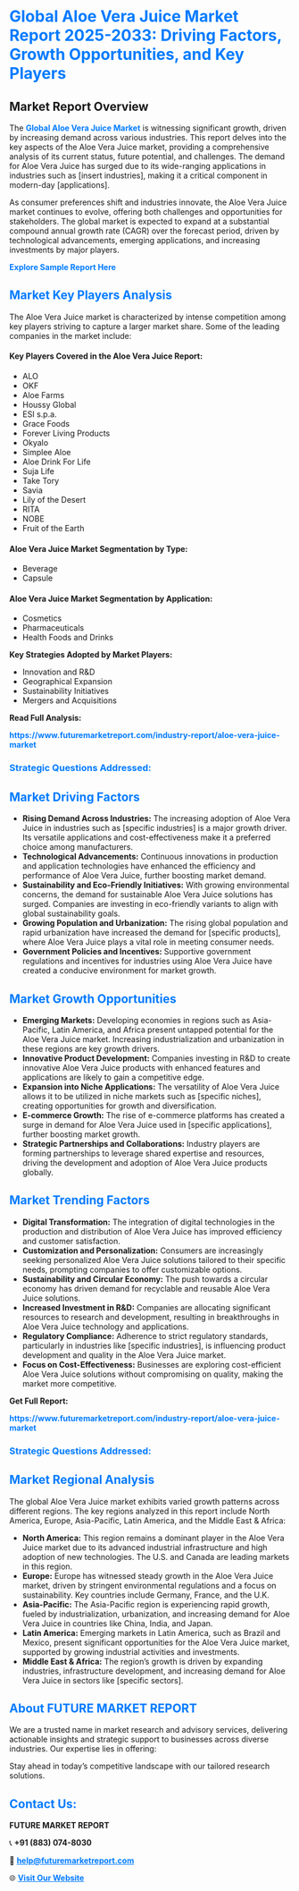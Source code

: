 <h1 style="color: #007BFF;">Global Aloe Vera Juice Market Report 2025-2033: Driving Factors, Growth Opportunities, and Key Players</h1>

<section id="overview">
<h2>Market Report Overview</h2>
<p>The <a href="https://www.futuremarketreport.com/industry-report/aloe-vera-juice-market" style="color: #007BFF; text-decoration: none;"><strong>Global Aloe Vera Juice Market</strong></a> is witnessing significant growth, driven by increasing demand across various industries. This report delves into the key aspects of the Aloe Vera Juice market, providing a comprehensive analysis of its current status, future potential, and challenges. The demand for Aloe Vera Juice has surged due to its wide-ranging applications in industries such as [insert industries], making it a critical component in modern-day [applications].</p>
<p>As consumer preferences shift and industries innovate, the Aloe Vera Juice market continues to evolve, offering both challenges and opportunities for stakeholders. The global market is expected to expand at a substantial compound annual growth rate (CAGR) over the forecast period, driven by technological advancements, emerging applications, and increasing investments by major players.</p>
</section>

<section id="overview">
<p><a href="https://www.futuremarketreport.com/request-sample/reportId=86962" style="color: #007BFF; text-decoration: none;"><strong>Explore Sample Report Here</strong></a></p>
</section>

<section id="key-players">
<h2 style="color: #007BFF;">Market Key Players Analysis</h2>
<p>The Aloe Vera Juice market is characterized by intense competition among key players striving to capture a larger market share. Some of the leading companies in the market include:</p>
<h4>Key Players Covered in the Aloe Vera Juice Report:</h4>
<ul><li>ALO</li><li>OKF</li><li>Aloe Farms</li><li>Houssy Global</li><li>ESI s.p.a.</li><li>Grace Foods</li><li>Forever Living Products</li><li>Okyalo</li><li>Simplee Aloe</li><li>Aloe Drink For Life</li><li>Suja Life</li><li>Take Tory</li><li>Savia</li><li>Lily of the Desert</li><li>RITA</li><li>NOBE</li><li>Fruit of the Earth</li></ul>
<h4>Aloe Vera Juice Market Segmentation by Type:</h4>
<ul><li>Beverage</li><li>Capsule</li></ul>

<h4>Aloe Vera Juice Market Segmentation by Application:</h4>
<ul><li>Cosmetics</li><li>Pharmaceuticals</li><li>Health Foods and Drinks</li></ul>
<p><strong>Key Strategies Adopted by Market Players:</strong></p>
<ul>
<li>Innovation and R&D</li>
<li>Geographical Expansion</li>
<li>Sustainability Initiatives</li>
<li>Mergers and Acquisitions</li>
</ul>
</section>

<section>
<p><strong>Read Full Analysis: </strong></p><a href="https://www.futuremarketreport.com/industry-report/aloe-vera-juice-market" style="color: #007BFF; text-decoration: none;"><strong>https://www.futuremarketreport.com/industry-report/aloe-vera-juice-market</strong></a>
<h3 style="color: #007BFF;">Strategic Questions Addressed:</h3>
</section>

<section id="driving-factors">
<h2 style="color: #007BFF;">Market Driving Factors</h2>
<ul>
<li><strong>Rising Demand Across Industries:</strong> The increasing adoption of Aloe Vera Juice in industries such as [specific industries] is a major growth driver. Its versatile applications and cost-effectiveness make it a preferred choice among manufacturers.</li>
<li><strong>Technological Advancements:</strong> Continuous innovations in production and application technologies have enhanced the efficiency and performance of Aloe Vera Juice, further boosting market demand.</li>
<li><strong>Sustainability and Eco-Friendly Initiatives:</strong> With growing environmental concerns, the demand for sustainable Aloe Vera Juice solutions has surged. Companies are investing in eco-friendly variants to align with global sustainability goals.</li>
<li><strong>Growing Population and Urbanization:</strong> The rising global population and rapid urbanization have increased the demand for [specific products], where Aloe Vera Juice plays a vital role in meeting consumer needs.</li>
<li><strong>Government Policies and Incentives:</strong> Supportive government regulations and incentives for industries using Aloe Vera Juice have created a conducive environment for market growth.</li>
</ul>
</section>

<section id="growth-opportunities">
<h2 style="color: #007BFF;">Market Growth Opportunities</h2>
<ul>
<li><strong>Emerging Markets:</strong> Developing economies in regions such as Asia-Pacific, Latin America, and Africa present untapped potential for the Aloe Vera Juice market. Increasing industrialization and urbanization in these regions are key growth drivers.</li>
<li><strong>Innovative Product Development:</strong> Companies investing in R&D to create innovative Aloe Vera Juice products with enhanced features and applications are likely to gain a competitive edge.</li>
<li><strong>Expansion into Niche Applications:</strong> The versatility of Aloe Vera Juice allows it to be utilized in niche markets such as [specific niches], creating opportunities for growth and diversification.</li>
<li><strong>E-commerce Growth:</strong> The rise of e-commerce platforms has created a surge in demand for Aloe Vera Juice used in [specific applications], further boosting market growth.</li>
<li><strong>Strategic Partnerships and Collaborations:</strong> Industry players are forming partnerships to leverage shared expertise and resources, driving the development and adoption of Aloe Vera Juice products globally.</li>
</ul>
</section>

<section id="trending-factors">
<h2 style="color: #007BFF;">Market Trending Factors</h2>
<ul>
<li><strong>Digital Transformation:</strong> The integration of digital technologies in the production and distribution of Aloe Vera Juice has improved efficiency and customer satisfaction.</li>
<li><strong>Customization and Personalization:</strong> Consumers are increasingly seeking personalized Aloe Vera Juice solutions tailored to their specific needs, prompting companies to offer customizable options.</li>
<li><strong>Sustainability and Circular Economy:</strong> The push towards a circular economy has driven demand for recyclable and reusable Aloe Vera Juice solutions.</li>
<li><strong>Increased Investment in R&D:</strong> Companies are allocating significant resources to research and development, resulting in breakthroughs in Aloe Vera Juice technology and applications.</li>
<li><strong>Regulatory Compliance:</strong> Adherence to strict regulatory standards, particularly in industries like [specific industries], is influencing product development and quality in the Aloe Vera Juice market.</li>
<li><strong>Focus on Cost-Effectiveness:</strong> Businesses are exploring cost-efficient Aloe Vera Juice solutions without compromising on quality, making the market more competitive.</li>
</ul>
</section>

<section>
<p><strong>Get Full Report: </strong></p><a href="https://www.futuremarketreport.com/industry-report/aloe-vera-juice-market" style="color: #007BFF; text-decoration: none;"><strong>https://www.futuremarketreport.com/industry-report/aloe-vera-juice-market</strong></a>
<h3 style="color: #007BFF;">Strategic Questions Addressed:</h3>
</section>


<section id="regional-analysis">
<h2 style="color: #007BFF;">Market Regional Analysis</h2>
<p>The global Aloe Vera Juice market exhibits varied growth patterns across different regions. The key regions analyzed in this report include North America, Europe, Asia-Pacific, Latin America, and the Middle East & Africa:</p>
<ul>
<li><strong>North America:</strong> This region remains a dominant player in the Aloe Vera Juice market due to its advanced industrial infrastructure and high adoption of new technologies. The U.S. and Canada are leading markets in this region.</li>
<li><strong>Europe:</strong> Europe has witnessed steady growth in the Aloe Vera Juice market, driven by stringent environmental regulations and a focus on sustainability. Key countries include Germany, France, and the U.K.</li>
<li><strong>Asia-Pacific:</strong> The Asia-Pacific region is experiencing rapid growth, fueled by industrialization, urbanization, and increasing demand for Aloe Vera Juice in countries like China, India, and Japan.</li>
<li><strong>Latin America:</strong> Emerging markets in Latin America, such as Brazil and Mexico, present significant opportunities for the Aloe Vera Juice market, supported by growing industrial activities and investments.</li>
<li><strong>Middle East & Africa:</strong> The region’s growth is driven by expanding industries, infrastructure development, and increasing demand for Aloe Vera Juice in sectors like [specific sectors].</li>
</ul>
</section>

<footer>
<h2 style="color: #007BFF;">About FUTURE MARKET REPORT</h2>
<p>We are a trusted name in market research and advisory services, delivering actionable insights and strategic support to businesses across diverse industries. Our expertise lies in offering:</p>

<p>Stay ahead in today’s competitive landscape with our tailored research solutions.</p>

<h2 style="color: #007BFF;">Contact Us:</h2>
<p><strong>FUTURE MARKET REPORT</strong></p>
<p>📞 <strong>+91 (883) 074-8030</strong></p>
<p>📧 <strong><a href="mailto:help@futuremarketreport.com" style="color: #007BFF;">help@futuremarketreport.com</a></strong></p>
<p>🌐 <strong><a href="https://www.futuremarketreport.com/" style="color: #007BFF;">Visit Our Website</a></strong></p>
</footer>
